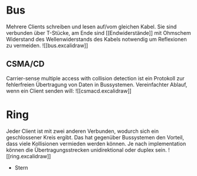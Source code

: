 # Bus
Mehrere Clients schreiben und lesen auf/vom gleichen Kabel. Sie sind verbunden über T-Stücke, am Ende sind [[Endwiderstände]] mit Ohmschem Widerstand des Wellenwiderstands des Kabels notwendig um Reflexionen zu vermeiden.
![[bus.excalidraw]]
## CSMA/CD
Carrier-sense multiple access with collision detection ist ein Protokoll zur fehlerfreien Übertragung von Daten in Bussystemen.
Vereinfachter Ablauf, wenn ein Client senden will:
![[csmacd.excalidraw]]

# Ring
Jeder Client ist mit zwei anderen Verbunden, wodurch sich ein geschlossener Kreis ergibt. Das hat gegenüber Bussystemen den Vorteil, dass viele Kollisionen vermieden werden können. Je nach implementation können die Übertragungsstrecken unidirektional oder duplex sein. 
![[ring.excalidraw]]


- Stern